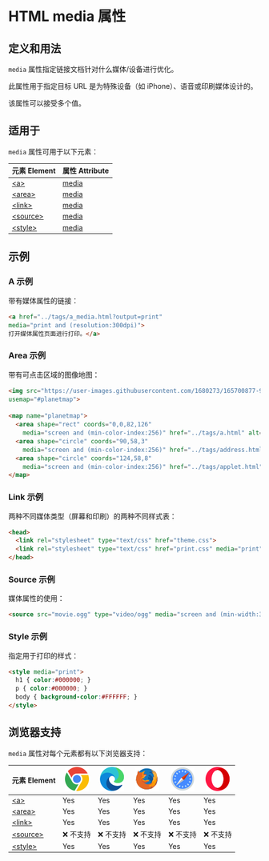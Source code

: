 HTML media 属性
===

## 定义和用法

`media` 属性指定链接文档针对什么媒体/设备进行优化。

此属性用于指定目标 URL 是为特殊设备（如 iPhone）、语音或印刷媒体设计的。

该属性可以接受多个值。

## 适用于

`media` 属性可用于以下元素：

| 元素 Element | 属性 Attribute |
| ----- | ----- |
| [\<a>](../tags/a.md)           | [media](../tags/a_media.md)      |
| [\<area>](../tags/area.md)     | [media](../tags/area_media.md)   |
| [\<link>](../tags/link.md)     | [media](../tags/link_media.md)   |
| [\<source>](../tags/source.md) | [media](../tags/source_media.md) |
| [\<style>](../tags/style.md)   | [media](../tags/style_media.md)  |

## 示例

### A 示例

带有媒体属性的链接：

```html idoc:preview
<a href="../tags/a_media.html?output=print"
media="print and (resolution:300dpi)">
打开媒体属性页面进行打印。</a>
```

### Area 示例

带有可点击区域的图像地图：

```html idoc:preview
<img src="https://user-images.githubusercontent.com/1680273/165700877-949e520a-c085-40ce-abd4-2996da31f33b.png" width="145" height="126" alt="Planets"
usemap="#planetmap">

<map name="planetmap">
  <area shape="rect" coords="0,0,82,126"
    media="screen and (min-color-index:256)" href="../tags/a.html" alt="Sun">
  <area shape="circle" coords="90,58,3"
    media="screen and (min-color-index:256)" href="../tags/address.html" alt="Mercury">
  <area shape="circle" coords="124,58,8"
    media="screen and (min-color-index:256)" href="../tags/applet.html" alt="Venus">
</map>
```

### Link 示例

两种不同媒体类型（屏幕和印刷）的两种不同样式表：

```html
<head>
  <link rel="stylesheet" type="text/css" href="theme.css">
  <link rel="stylesheet" type="text/css" href="print.css" media="print">
</head>
```

### Source 示例

媒体属性的使用：

```html
<source src="movie.ogg" type="video/ogg" media="screen and (min-width:320px)">
```

### Style 示例

指定用于打印的样式：

```html
<style media="print">
  h1 { color:#000000; }
  p { color:#000000; }
  body { background-color:#FFFFFF; }
</style>
```

## 浏览器支持

`media` 属性对每个元素都有以下浏览器支持：

| 元素 Element | ![chrome][1] | ![edge][2] | ![firefox][3] | ![safari][4] | ![opera][5] |
| ------- | --- | --- | --- | --- | --- |
| [\<a>](../tags/a.md)            | Yes           | Yes           | Yes           | Yes           | Yes           |
| [\<area>](../tags/area.md)      | Yes           | Yes           | Yes           | Yes           | Yes           |
| [\<link>](../tags/link.md)      | Yes           | Yes           | Yes           | Yes           | Yes           |
| [\<source>](../tags/source.md)  | ❌ 不支持 | ❌ 不支持 | ❌ 不支持 | ❌ 不支持 | ❌ 不支持 |
| [\<style>](../tags/style.md)    | Yes           | Yes           | Yes           | Yes           | Yes           |

[1]: ../assets/chrome.svg
[2]: ../assets/edge.svg
[3]: ../assets/firefox.svg
[4]: ../assets/safari.svg
[5]: ../assets/opera.svg